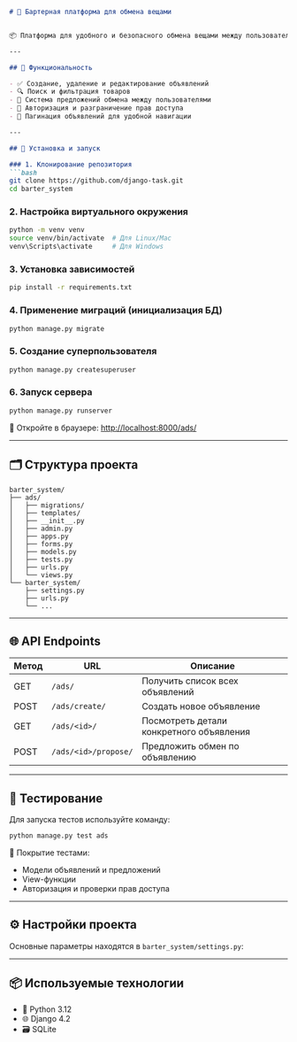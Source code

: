 ```markdown
# 🔄 Бартерная платформа для обмена вещами


📦 Платформа для удобного и безопасного обмена вещами между пользователями. Позволяет размещать объявления, искать товары и предлагать обмены.

---

## 📌 Функциональность

- ✅ Создание, удаление и редактирование объявлений
- 🔍 Поиск и фильтрация товаров
- 🤝 Система предложений обмена между пользователями
- 🔐 Авторизация и разграничение прав доступа
- 📄 Пагинация объявлений для удобной навигации

---

## 🚀 Установка и запуск

### 1. Клонирование репозитория
```bash
git clone https://github.com/django-task.git
cd barter_system
```

### 2. Настройка виртуального окружения
```bash
python -m venv venv
source venv/bin/activate  # Для Linux/Mac
venv\Scripts\activate     # Для Windows
```

### 3. Установка зависимостей
```bash
pip install -r requirements.txt
```

### 4. Применение миграций (инициализация БД)
```bash
python manage.py migrate
```

### 5. Создание суперпользователя
```bash
python manage.py createsuperuser
```

### 6. Запуск сервера
```bash
python manage.py runserver
```

🔗 Откройте в браузере: [http://localhost:8000/ads/](http://localhost:8000/ads/)

---

## 🗂️ Структура проекта

```
barter_system/
├── ads/
│   ├── migrations/
│   ├── templates/
│   ├── __init__.py
│   ├── admin.py
│   ├── apps.py
│   ├── forms.py
│   ├── models.py
│   ├── tests.py
│   ├── urls.py
│   └── views.py
└── barter_system/
    ├── settings.py
    ├── urls.py
    └── ...
```

---

## 🌐 API Endpoints

| Метод | URL | Описание |
|-------|-----|----------|
| GET   | `/ads/` | Получить список всех объявлений |
| POST  | `/ads/create/` | Создать новое объявление |
| GET   | `/ads/<id>/` | Посмотреть детали конкретного объявления |
| POST  | `/ads/<id>/propose/` | Предложить обмен по объявлению |

---

## 🧪 Тестирование

Для запуска тестов используйте команду:
```bash
python manage.py test ads
```

📍 Покрытие тестами:
- Модели объявлений и предложений
- View-функции
- Авторизация и проверки прав доступа

---

## ⚙️ Настройки проекта

Основные параметры находятся в `barter_system/settings.py`:

---

## 📦 Используемые технологии

- 🐍 Python 3.12
- 🌐 Django 4.2
- 🗃 SQLite 


